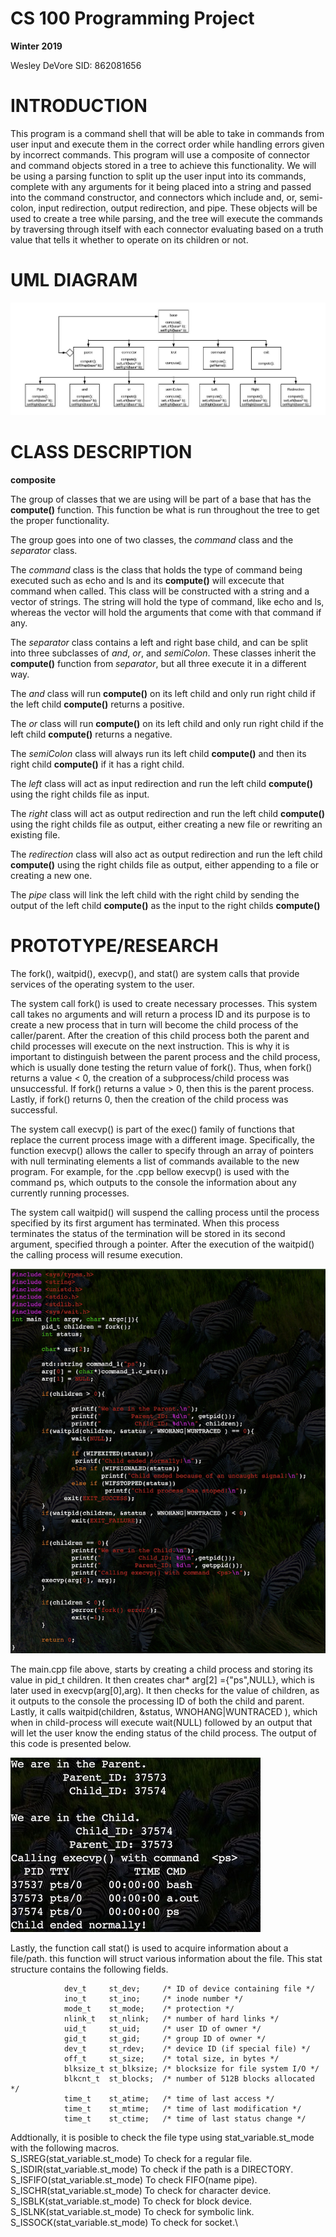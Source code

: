

# CS 100 Programming Project
**Winter 2019**

Wesley DeVore	 SID: 862081656


# INTRODUCTION

This program is a command shell that will be able to take in commands from user input and execute them in the correct order while handling errors given by incorrect commands. This program will use a composite of connector and command objects stored in a tree to achieve this functionality. We will be using a parsing function to split up the user input into its commands, complete with any arguments for it being placed into a string and passed into the command constructor, and connectors which include and, or, semi-colon, input redirection, output redirection, and pipe. These objects will be used to create a tree while parsing, and the tree will execute the commands by traversing through itself with each connector evaluating based on a truth value that tells it whether to operate on its children or not.

# UML DIAGRAM

![UML_Diagram](/images/uml_100_final.jpeg)

# CLASS DESCRIPTION

**composite**

The group of classes that we are using will be part of a base that has the **compute()** function. This function be what is run throughout the tree to get the proper functionality.

The group goes into one of two classes, the *command* class and the *separator* class.

The *command* class is the class that holds the type of command being executed such as echo and ls and its **compute()** will excecute that command when called. This class will be constructed with a string and a vector of strings. The string will hold the type of command, like echo and ls, whereas the vector will hold the arguments that come with that command if any.

The *separator* class contains a left and right base child, and can be split into three subclasses of *and*, *or*, and *semiColon*. These classes inherit the **compute()** function from *separator*, but all three execute it in a different way. 

The *and* class will run **compute()** on its left child and only run right child if the left child **compute()** returns a positive. 

The *or* class will run **compute()** on its left child and only run right child if the left child **compute()** returns a negative. 

The *semiColon* class will always run its left child **compute()** and then its right child **compute()** if it has a right child.

The *left* class will act as input redirection and run the left child **compute()** using the right childs file as input.

The *right* class will act as output redirection and run the left child **compute()** using the right childs file as output, either creating a new file or rewriting an existing file.

The *redirection* class will also act as output redirection and run the left child **compute()** using the right childs file as output, either appending to a file or creating a new one.

The *pipe* class will link the left child with the right child by sending the output of the left child **compute()** as the input to the right childs **compute()**

# PROTOTYPE/RESEARCH
The fork(), waitpid(), execvp(), and stat() are system calls that provide services of the operating system to the user. 

The system call fork() is used to create necessary processes. This system call takes no arguments and will return a process ID and its
purpose is to create a new process that in turn will become the child process of the caller/parent. After the creation of this child process both the parent and child processes will execute on the next instruction. This is why it is important to distinguish between the parent process and the child process, which is usually done testing the return value of fork(). Thus, when fork() returns a value < 0, the creation of a subprocess/child process was unsuccessful. If fork() returns a value > 0,  then this is the parent process. Lastly, if fork() returns 0, then the creation of the child process was successful. 

The system call execvp()  is part of the exec() family of functions that replace the current process image with a different image. Specifically, the function execvp() allows the caller to specify through an array of pointers with null terminating elements a list of commands available to the new program. For example, for the .cpp bellow execvp() is used with the command ps, which outputs to the console the information about any currently running processes. 

The system call waitpid() will suspend the calling process until the process specified by its first argument has terminated. When this process terminates the status of the termination will be stored in its second argument, specified through a pointer. After the execution of the waitpid() the calling process will resume execution. 

![](images/main.png)


The main.cpp file above, starts by creating a child process and storing its value in pid_t children. It then creates char* arg[2] ={"ps",NULL}, which is later used in execvp(arg[0],arg). It then checks for the value of children, as it outputs to the console the processing ID of both the child and parent. Lastly, it calls waitpid(children, &status, WNOHANG|WUNTRACED ), which when in child-process will execute wait(NULL) followed by an output that will let the user know the ending status of the child process. The output of this code is presented below.

![](images/output.jpg)

Lastly, the function call stat() is used to acquire information about a file/path. this function will struct various information about the file. This stat structure contains the following fields. 


                dev_t     st_dev;     /* ID of device containing file */
                ino_t     st_ino;     /* inode number */
                mode_t    st_mode;    /* protection */
                nlink_t   st_nlink;   /* number of hard links */
                uid_t     st_uid;     /* user ID of owner */
                gid_t     st_gid;     /* group ID of owner */
                dev_t     st_rdev;    /* device ID (if special file) */
                off_t     st_size;    /* total size, in bytes */
                blksize_t st_blksize; /* blocksize for file system I/O */
                blkcnt_t  st_blocks;  /* number of 512B blocks allocated */
                time_t    st_atime;   /* time of last access */
                time_t    st_mtime;   /* time of last modification */
                time_t    st_ctime;   /* time of last status change */ 


Addtionally, it is posible to check the file type using stat_variable.st_mode with the following macros.\
S_ISREG(stat_variable.st_mode)  To check for a regular file.\
S_ISDIR(stat_variable.st_mode)  To check if the path is a DIRECTORY.\
S_ISFIFO(stat_variable.st_mode) To check FIFO(name pipe).\
S_ISCHR(stat_variable.st_mode)  To check for character device.\
S_ISBLK(stat_variable.st_mode)  To check for block device.\
S_ISLNK(stat_variable.st_mode)  To check for symbolic link.\
S_ISSOCK(stat_variable.st_mode) To check for socket.\


